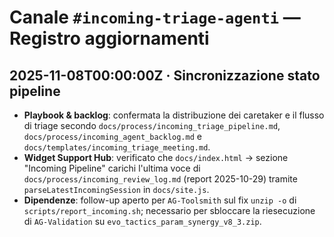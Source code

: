 # Canale `#incoming-triage-agenti` — Registro aggiornamenti

<!-- incoming_triage_log:start -->
## 2025-11-08T00:00:00Z · Sincronizzazione stato pipeline
- **Playbook & backlog**: confermata la distribuzione dei caretaker e il flusso di triage secondo `docs/process/incoming_triage_pipeline.md`, `docs/process/incoming_agent_backlog.md` e `docs/templates/incoming_triage_meeting.md`.
- **Widget Support Hub**: verificato che `docs/index.html` → sezione "Incoming Pipeline" carichi l'ultima voce di `docs/process/incoming_review_log.md` (report 2025-10-29) tramite `parseLatestIncomingSession` in `docs/site.js`.
- **Dipendenze**: follow-up aperto per `AG-Toolsmith` sul fix `unzip -o` di `scripts/report_incoming.sh`; necessario per sbloccare la riesecuzione di `AG-Validation` su `evo_tactics_param_synergy_v8_3.zip`.
<!-- incoming_triage_log:end -->
